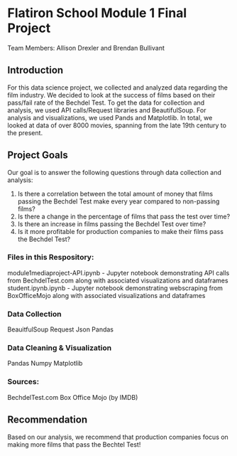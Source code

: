 # Flatiron School Module 1 Final Project
Team Members: Allison Drexler and Brendan Bullivant 

## Introduction
For this data science project, we collected and analyzed data regarding the film industry. We decided to look at the success of films based on their pass/fail rate of the Bechdel Test. To get the data for collection and analysis, we used API calls/Request libraries and BeautifulSoup. For analysis and visualizations, we used Pands and Matplotlib. In total, we looked at data of over 8000 movies, spanning from the late 19th century to the present.

## Project Goals
Our goal is to answer the following questions through data collection and analysis:
1. Is there a correlation between the total amount of money that films passing the Bechdel Test make every year compared to non-passing films?
2. Is there a change in the percentage of films that pass the test over time?
3. Is there an increase in films passing the Bechdel Test over time?
4. Is it more profitable for production companies to make their films pass the Bechdel Test?

### Files in this Respository:
module1mediaproject-API.ipynb - Jupyter notebook demonstrating API calls from BechdelTest.com along with associated visualizations and dataframes
student.ipynb.ipynb - Jupyter notebook demonstrating webscraping from BoxOfficeMojo along with associated visualizations and dataframes

### Data Collection
BeauitfulSoup
Request
Json
Pandas

### Data Cleaning & Visualization
Pandas
Numpy
Matplotlib

### Sources:
BechdelTest.com
Box Office Mojo (by IMDB)

## Recommendation
Based on our analysis, we recommend that production companies focus on making more films that pass the Bechtel Test!